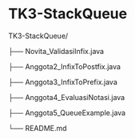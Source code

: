 # TK3-StackQueue
TK3-StackQueue/

├── Novita_ValidasiInfix.java

├── Anggota2_InfixToPostfix.java

├── Anggota3_InfixToPrefix.java

├── Anggota4_EvaluasiNotasi.java

├── Anggota5_QueueExample.java

└── README.md
